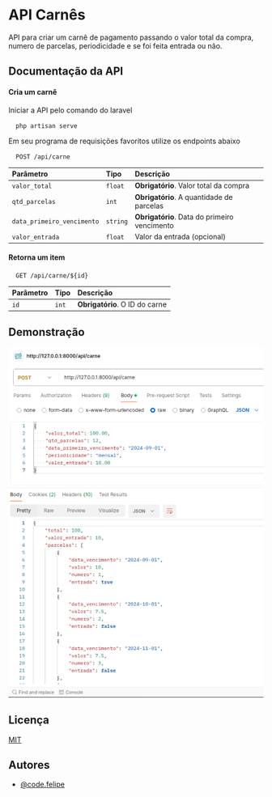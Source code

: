 
# API Carnês

API para criar um carnê de pagamento passando o valor total da compra, numero de parcelas, periodicidade e se foi feita entrada ou não. 


## Documentação da API

#### Cria um carnê

Iniciar a API pelo comando do laravel

```http
  php artisan serve
```
Em seu programa de requisições favoritos utilize os endpoints abaixo

```http
  POST /api/carne
```

| Parâmetro   | Tipo       | Descrição                           |
| :---------- | :--------- | :---------------------------------- |
| `valor_total` | `float` | **Obrigatório**. Valor total da compra |
| `qtd_parcelas` | `int` | **Obrigatório**. A quantidade de parcelas |
| `data_primeiro_vencimento` | `string` | **Obrigatório**. Data do primeiro vencimento |
| `valor_entrada` | `float` | Valor da entrada (opcional) |


#### Retorna um item

```http
  GET /api/carne/${id}
```

| Parâmetro   | Tipo       | Descrição                                   |
| :---------- | :--------- | :------------------------------------------ |
| `id`      | `int` | **Obrigatório**. O ID do carne |




## Demonstração

<img src="/assets/exemplo.png">


## Licença

[MIT](https://choosealicense.com/licenses/mit/)


## Autores

- [@code.felipe](https://www.instagram.com/code.felipe)

